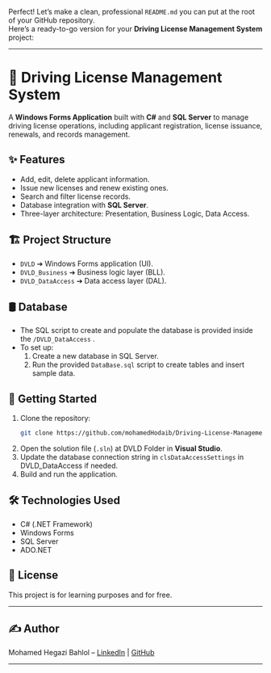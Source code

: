 Perfect! Let’s make a clean, professional `README.md` you can put at the root of your GitHub repository.  
Here’s a ready-to-go version for your **Driving License Management System** project:

---

# 📄 Driving License Management System

A **Windows Forms Application** built with **C#** and **SQL Server** to manage driving license operations, including applicant registration, license issuance, renewals, and records management.

## ✨ Features
- Add, edit, delete applicant information.
- Issue new licenses and renew existing ones.
- Search and filter license records.
- Database integration with **SQL Server**.
- Three-layer architecture: Presentation, Business Logic, Data Access.

## 🏗️ Project Structure
- `DVLD` ➔ Windows Forms application (UI).
- `DVLD_Business` ➔ Business logic layer (BLL).
- `DVLD_DataAccess` ➔ Data access layer (DAL).

## 🛢️ Database
- The SQL script to create and populate the database is provided inside the `/DVLD_DataAccess` .
- To set up:
  1. Create a new database in SQL Server.
  2. Run the provided `DataBase.sql` script to create tables and insert sample data.

## 🚀 Getting Started
1. Clone the repository:
   ```bash
   git clone https://github.com/mohamedHodaib/Driving-License-Management-windows-Forms-.git
   ```
2. Open the solution file (`.sln`) at DVLD Folder in **Visual Studio**.
3. Update the database connection string in `clsDataAccessSettings` in DVLD_DataAccess if needed.
4. Build and run the application.

## 🛠️ Technologies Used
- C# (.NET Framework)
- Windows Forms
- SQL Server
- ADO.NET

## 📜 License
This project is for learning purposes and for free.

---

## ✍️ Author
Mohamed Hegazi Bahlol – [LinkedIn](https://www.linkedin.com/in/mohamed-hodaib-2670b2344) | [GitHub](https://github.com/mohamedHodaib)



---

